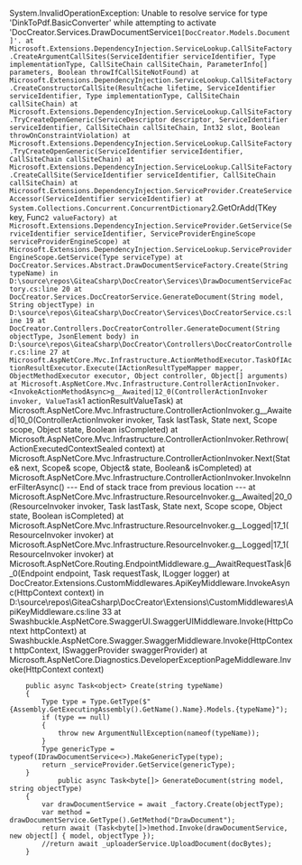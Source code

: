 System.InvalidOperationException: Unable to resolve service for type 'DinkToPdf.BasicConverter' while attempting to activate 'DocCreator.Services.DrawDocumentService`1[DocCreator.Models.Document]'.
   at Microsoft.Extensions.DependencyInjection.ServiceLookup.CallSiteFactory.CreateArgumentCallSites(ServiceIdentifier serviceIdentifier, Type implementationType, CallSiteChain callSiteChain, ParameterInfo[] parameters, Boolean throwIfCallSiteNotFound)
   at Microsoft.Extensions.DependencyInjection.ServiceLookup.CallSiteFactory.CreateConstructorCallSite(ResultCache lifetime, ServiceIdentifier serviceIdentifier, Type implementationType, CallSiteChain callSiteChain)
   at Microsoft.Extensions.DependencyInjection.ServiceLookup.CallSiteFactory.TryCreateOpenGeneric(ServiceDescriptor descriptor, ServiceIdentifier serviceIdentifier, CallSiteChain callSiteChain, Int32 slot, Boolean throwOnConstraintViolation)
   at Microsoft.Extensions.DependencyInjection.ServiceLookup.CallSiteFactory.TryCreateOpenGeneric(ServiceIdentifier serviceIdentifier, CallSiteChain callSiteChain)
   at Microsoft.Extensions.DependencyInjection.ServiceLookup.CallSiteFactory.CreateCallSite(ServiceIdentifier serviceIdentifier, CallSiteChain callSiteChain)
   at Microsoft.Extensions.DependencyInjection.ServiceProvider.CreateServiceAccessor(ServiceIdentifier serviceIdentifier)
   at System.Collections.Concurrent.ConcurrentDictionary`2.GetOrAdd(TKey key, Func`2 valueFactory)
   at Microsoft.Extensions.DependencyInjection.ServiceProvider.GetService(ServiceIdentifier serviceIdentifier, ServiceProviderEngineScope serviceProviderEngineScope)
   at Microsoft.Extensions.DependencyInjection.ServiceLookup.ServiceProviderEngineScope.GetService(Type serviceType)
   at DocCreator.Services.Abstract.DrawDocumentServiceFactory.Create(String typeName) in D:\source\repos\GiteaCsharp\DocCreator\Services\DrawDocumentServiceFactory.cs:line 20
   at DocCreator.Services.DocCreatorService.GenerateDocument(String model, String objectType) in D:\source\repos\GiteaCsharp\DocCreator\Services\DocCreatorService.cs:line 19
   at DocCreator.Controllers.DocCreatorController.GenerateDocument(String objectType, JsonElement body) in D:\source\repos\GiteaCsharp\DocCreator\Controllers\DocCreatorController.cs:line 27
   at Microsoft.AspNetCore.Mvc.Infrastructure.ActionMethodExecutor.TaskOfIActionResultExecutor.Execute(IActionResultTypeMapper mapper, ObjectMethodExecutor executor, Object controller, Object[] arguments)
   at Microsoft.AspNetCore.Mvc.Infrastructure.ControllerActionInvoker.<InvokeActionMethodAsync>g__Awaited|12_0(ControllerActionInvoker invoker, ValueTask`1 actionResultValueTask)
   at Microsoft.AspNetCore.Mvc.Infrastructure.ControllerActionInvoker.<InvokeNextActionFilterAsync>g__Awaited|10_0(ControllerActionInvoker invoker, Task lastTask, State next, Scope scope, Object state, Boolean isCompleted)
   at Microsoft.AspNetCore.Mvc.Infrastructure.ControllerActionInvoker.Rethrow(ActionExecutedContextSealed context)
   at Microsoft.AspNetCore.Mvc.Infrastructure.ControllerActionInvoker.Next(State& next, Scope& scope, Object& state, Boolean& isCompleted)
   at Microsoft.AspNetCore.Mvc.Infrastructure.ControllerActionInvoker.InvokeInnerFilterAsync()
--- End of stack trace from previous location ---
   at Microsoft.AspNetCore.Mvc.Infrastructure.ResourceInvoker.<InvokeFilterPipelineAsync>g__Awaited|20_0(ResourceInvoker invoker, Task lastTask, State next, Scope scope, Object state, Boolean isCompleted)
   at Microsoft.AspNetCore.Mvc.Infrastructure.ResourceInvoker.<InvokeAsync>g__Logged|17_1(ResourceInvoker invoker)
   at Microsoft.AspNetCore.Mvc.Infrastructure.ResourceInvoker.<InvokeAsync>g__Logged|17_1(ResourceInvoker invoker)
   at Microsoft.AspNetCore.Routing.EndpointMiddleware.<Invoke>g__AwaitRequestTask|6_0(Endpoint endpoint, Task requestTask, ILogger logger)
   at DocCreator.Extensions.CustomMiddlewares.ApiKeyMiddleware.InvokeAsync(HttpContext context) in D:\source\repos\GiteaCsharp\DocCreator\Extensions\CustomMiddlewares\ApiKeyMiddleware.cs:line 33
   at Swashbuckle.AspNetCore.SwaggerUI.SwaggerUIMiddleware.Invoke(HttpContext httpContext)
   at Swashbuckle.AspNetCore.Swagger.SwaggerMiddleware.Invoke(HttpContext httpContext, ISwaggerProvider swaggerProvider)
   at Microsoft.AspNetCore.Diagnostics.DeveloperExceptionPageMiddleware.Invoke(HttpContext context)


        public async Task<object> Create(string typeName) 
        {
            Type type = Type.GetType($"{Assembly.GetExecutingAssembly().GetName().Name}.Models.{typeName}");
            if (type == null) 
            {
                throw new ArgumentNullException(nameof(typeName));
            }
            Type genericType = typeof(IDrawDocumentService<>).MakeGenericType(type); 
            return _serviceProvider.GetService(genericType);
        }
                public async Task<byte[]> GenerateDocument(string model, string objectType) 
        {
            var drawDocumentService = await _factory.Create(objectType);
            var method = drawDocumentService.GetType().GetMethod("DrawDocument");
            return await (Task<byte[]>)method.Invoke(drawDocumentService, new object[] { model, objectType });
            //return await _uploaderService.UploadDocument(docBytes);
        }
